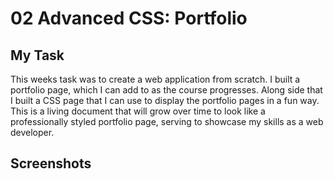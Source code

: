 # 02 Advanced CSS: Portfolio

## My Task

This weeks task was to create a web application from scratch. I built a portfolio page, which I can add to as the course progresses. Along side that I built a CSS page that I can use to display the portfolio pages in a fun way. This is a living document that will grow over time to look like a professionally styled portfolio page, serving to showcase my skills as a web developer.

## Screenshots
